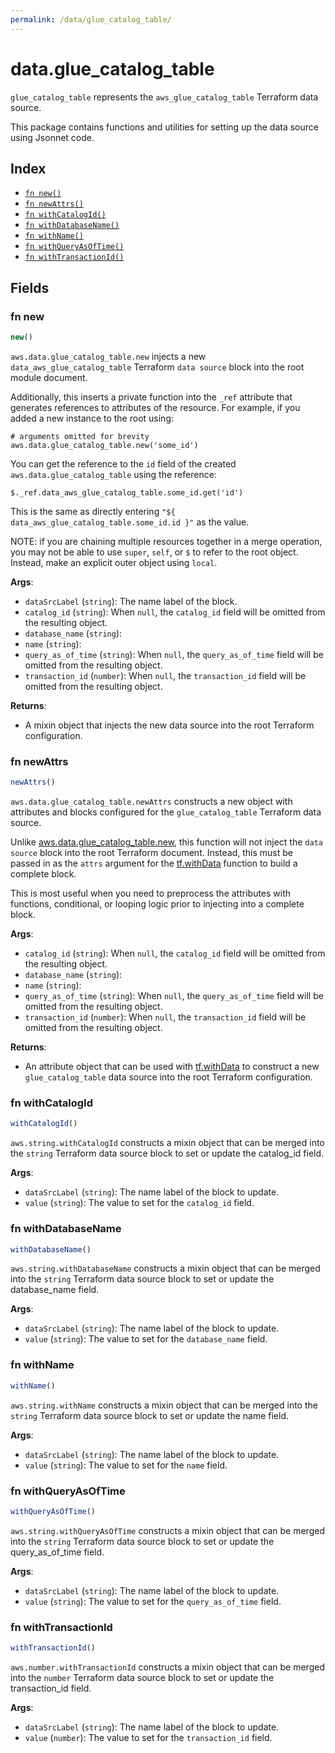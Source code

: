 ```yaml
---
permalink: /data/glue_catalog_table/
---
```


# data.glue_catalog_table

`glue_catalog_table` represents the `aws_glue_catalog_table` Terraform data source.



This package contains functions and utilities for setting up the data source using Jsonnet code.


## Index

* [`fn new()`](#fn-new)
* [`fn newAttrs()`](#fn-newattrs)
* [`fn withCatalogId()`](#fn-withcatalogid)
* [`fn withDatabaseName()`](#fn-withdatabasename)
* [`fn withName()`](#fn-withname)
* [`fn withQueryAsOfTime()`](#fn-withqueryasoftime)
* [`fn withTransactionId()`](#fn-withtransactionid)

## Fields

### fn new

```ts
new()
```


`aws.data.glue_catalog_table.new` injects a new `data_aws_glue_catalog_table` Terraform `data source`
block into the root module document.

Additionally, this inserts a private function into the `_ref` attribute that generates references to attributes of the
resource. For example, if you added a new instance to the root using:

    # arguments omitted for brevity
    aws.data.glue_catalog_table.new('some_id')

You can get the reference to the `id` field of the created `aws.data.glue_catalog_table` using the reference:

    $._ref.data_aws_glue_catalog_table.some_id.get('id')

This is the same as directly entering `"${ data_aws_glue_catalog_table.some_id.id }"` as the value.

NOTE: if you are chaining multiple resources together in a merge operation, you may not be able to use `super`, `self`,
or `$` to refer to the root object. Instead, make an explicit outer object using `local`.

**Args**:
  - `dataSrcLabel` (`string`): The name label of the block.
  - `catalog_id` (`string`):  When `null`, the `catalog_id` field will be omitted from the resulting object.
  - `database_name` (`string`): 
  - `name` (`string`): 
  - `query_as_of_time` (`string`):  When `null`, the `query_as_of_time` field will be omitted from the resulting object.
  - `transaction_id` (`number`):  When `null`, the `transaction_id` field will be omitted from the resulting object.

**Returns**:
- A mixin object that injects the new data source into the root Terraform configuration.


### fn newAttrs

```ts
newAttrs()
```


`aws.data.glue_catalog_table.newAttrs` constructs a new object with attributes and blocks configured for the `glue_catalog_table`
Terraform data source.

Unlike [aws.data.glue_catalog_table.new](#fn-glue_catalog_tablenew), this function will not inject the `data source`
block into the root Terraform document. Instead, this must be passed in as the `attrs` argument for the
[tf.withData](https://github.com/tf-libsonnet/core/tree/main/docs#fn-withdata) function to build a complete block.

This is most useful when you need to preprocess the attributes with functions, conditional, or looping logic prior to
injecting into a complete block.

**Args**:
  - `catalog_id` (`string`):  When `null`, the `catalog_id` field will be omitted from the resulting object.
  - `database_name` (`string`): 
  - `name` (`string`): 
  - `query_as_of_time` (`string`):  When `null`, the `query_as_of_time` field will be omitted from the resulting object.
  - `transaction_id` (`number`):  When `null`, the `transaction_id` field will be omitted from the resulting object.

**Returns**:
  - An attribute object that can be used with [tf.withData](https://github.com/tf-libsonnet/core/tree/main/docs#fn-withdata) to construct a new `glue_catalog_table` data source into the root Terraform configuration.


### fn withCatalogId

```ts
withCatalogId()
```

`aws.string.withCatalogId` constructs a mixin object that can be merged into the `string`
Terraform data source block to set or update the catalog_id field.



**Args**:
  - `dataSrcLabel` (`string`): The name label of the block to update.
  - `value` (`string`): The value to set for the `catalog_id` field.


### fn withDatabaseName

```ts
withDatabaseName()
```

`aws.string.withDatabaseName` constructs a mixin object that can be merged into the `string`
Terraform data source block to set or update the database_name field.



**Args**:
  - `dataSrcLabel` (`string`): The name label of the block to update.
  - `value` (`string`): The value to set for the `database_name` field.


### fn withName

```ts
withName()
```

`aws.string.withName` constructs a mixin object that can be merged into the `string`
Terraform data source block to set or update the name field.



**Args**:
  - `dataSrcLabel` (`string`): The name label of the block to update.
  - `value` (`string`): The value to set for the `name` field.


### fn withQueryAsOfTime

```ts
withQueryAsOfTime()
```

`aws.string.withQueryAsOfTime` constructs a mixin object that can be merged into the `string`
Terraform data source block to set or update the query_as_of_time field.



**Args**:
  - `dataSrcLabel` (`string`): The name label of the block to update.
  - `value` (`string`): The value to set for the `query_as_of_time` field.


### fn withTransactionId

```ts
withTransactionId()
```

`aws.number.withTransactionId` constructs a mixin object that can be merged into the `number`
Terraform data source block to set or update the transaction_id field.



**Args**:
  - `dataSrcLabel` (`string`): The name label of the block to update.
  - `value` (`number`): The value to set for the `transaction_id` field.
